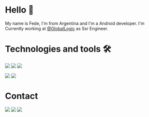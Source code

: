 # Hello 👋 
My name is Fede, I'm from Argentina and I'm a Android developer. I'm Currently working at [@GlobalLogic](https://github.com/Globallogic-inc) as Ssr Engineer.

# Technologies and tools 🛠️
<img src="https://img.shields.io/badge/Kotlin-BE27E9?&style=for-the-badge&logo=kotlin&logoColor=white"></img> <img src="https://img.shields.io/badge/Java-ED8B00?style=for-the-badge&logo=java&logoColor=white"></img>
<img src="https://img.shields.io/badge/-Android-32DE84?style=for-the-badge&logo=Android&logoColor=white"></img>

<a target="_blank"><img src="https://img.shields.io/badge/IntelliJ_IDEA-000000.svg?style=for-the-badge&logo=intellij-idea&logoColor=white"></img></a>
<a target="_blank"><img src="https://img.shields.io/badge/Android_Studio-3DDC84?style=for-the-badge&logo=android-studio&logoColor=white"></img></a>

# Contact
<a target="_blank" href="https://www.linkedin.com/in/federicosalgado/"><img src="https://img.shields.io/badge/-LinkedIn-0077B5?style=for-the-badge&logo=Linkedin&logoColor=white"></img></a>
<a target="_blank" href="mailto:federicosalgado2002@gmail.com"><img src="https://img.shields.io/badge/-Gmail-D14836?style=for-the-badge&logo=Gmail&logoColor=white"></img></a>
<a target="_blank" href="https://drive.google.com/file/d/13-Wo0wLQERYLwUe4aJK5ull4hU3ycFMS/view"><img src="https://img.shields.io/badge/-Resume-lightgrey?style=for-the-badge&logoColor=white"></img></a>
